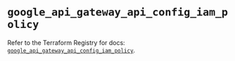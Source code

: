 # `google_api_gateway_api_config_iam_policy`

Refer to the Terraform Registry for docs: [`google_api_gateway_api_config_iam_policy`](https://registry.terraform.io/providers/hashicorp/google-beta/5.14.0/docs/resources/google_api_gateway_api_config_iam_policy).
